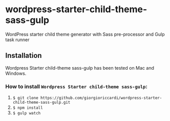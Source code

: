 # wordpress-starter-child-theme-sass-gulp
WordPress starter child theme generator with Sass pre-processor and Gulp task runner

## Installation
Wordpress Starter child-theme sass-gulp has been tested on Mac and Windows.

### How to install `Wordpress Starter child-theme sass-gulp`:

1. `$ git clone https://github.com/giorgioriccardi/wordpress-starter-child-theme-sass-gulp.git`
2. `$ npm install`
3. `$ gulp watch`
